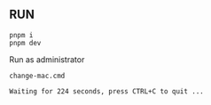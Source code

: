## RUN

```aiignore
pnpm i
pnpm dev
```

Run as administrator
```aiignore
change-mac.cmd
```
```aiignore
Waiting for 224 seconds, press CTRL+C to quit ...
```